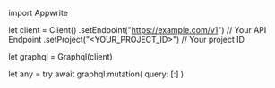 import Appwrite

let client = Client()
    .setEndpoint("https://example.com/v1") // Your API Endpoint
    .setProject("<YOUR_PROJECT_ID>") // Your project ID

let graphql = Graphql(client)

let any = try await graphql.mutation(
    query: [:]
)

